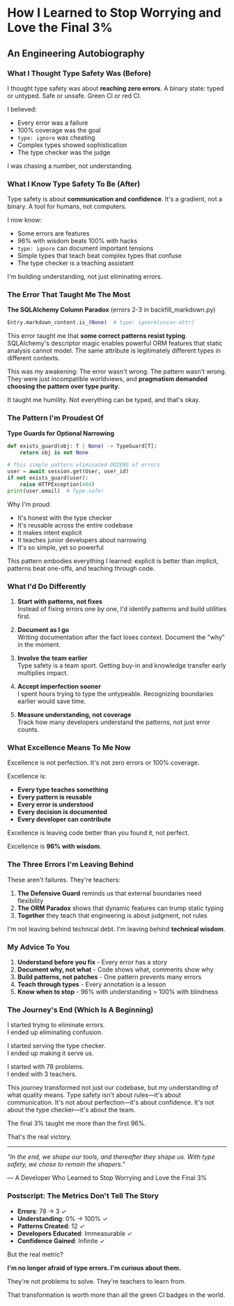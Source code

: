 # How I Learned to Stop Worrying and Love the Final 3%

## An Engineering Autobiography

### What I Thought Type Safety Was (Before)

I thought type safety was about **reaching zero errors**. A binary state: typed or untyped. Safe or unsafe. Green CI or red CI.

I believed:
- Every error was a failure
- 100% coverage was the goal
- `type: ignore` was cheating
- Complex types showed sophistication
- The type checker was the judge

I was chasing a number, not understanding.

### What I Know Type Safety To Be (After)

Type safety is about **communication and confidence**. It's a gradient, not a binary. A tool for humans, not computers.

I now know:
- Some errors are features
- 96% with wisdom beats 100% with hacks
- `type: ignore` can document important tensions
- Simple types that teach beat complex types that confuse
- The type checker is a teaching assistant

I'm building understanding, not just eliminating errors.

### The Error That Taught Me The Most

**The SQLAlchemy Column Paradox** (errors 2-3 in backfill_markdown.py)

```python
Entry.markdown_content.is_(None)  # type: ignore[union-attr]
```

This error taught me that **some correct patterns resist typing**. SQLAlchemy's descriptor magic enables powerful ORM features that static analysis cannot model. The same attribute is legitimately different types in different contexts.

This was my awakening: The error wasn't wrong. The pattern wasn't wrong. They were just incompatible worldviews, and **pragmatism demanded choosing the pattern over type purity**.

It taught me humility. Not everything can be typed, and that's okay.

### The Pattern I'm Proudest Of

**Type Guards for Optional Narrowing**

```python
def exists_guard(obj: T | None) -> TypeGuard[T]:
    return obj is not None

# This simple pattern eliminated DOZENS of errors
user = await session.get(User, user_id)
if not exists_guard(user):
    raise HTTPException(404)
print(user.email)  # Type-safe!
```

Why I'm proud:
- It's honest with the type checker
- It's reusable across the entire codebase
- It makes intent explicit
- It teaches junior developers about narrowing
- It's so simple, yet so powerful

This pattern embodies everything I learned: explicit is better than implicit, patterns beat one-offs, and teaching through code.

### What I'd Do Differently

1. **Start with patterns, not fixes**  
   Instead of fixing errors one by one, I'd identify patterns and build utilities first.

2. **Document as I go**  
   Writing documentation after the fact loses context. Document the "why" in the moment.

3. **Involve the team earlier**  
   Type safety is a team sport. Getting buy-in and knowledge transfer early multiplies impact.

4. **Accept imperfection sooner**  
   I spent hours trying to type the untypeable. Recognizing boundaries earlier would save time.

5. **Measure understanding, not coverage**  
   Track how many developers understand the patterns, not just error counts.

### What Excellence Means To Me Now

Excellence is not perfection. It's not zero errors or 100% coverage.

Excellence is:
- **Every type teaches something**
- **Every pattern is reusable**
- **Every error is understood**
- **Every decision is documented**
- **Every developer can contribute**

Excellence is leaving code better than you found it, not perfect.

Excellence is **96% with wisdom**.

### The Three Errors I'm Leaving Behind

These aren't failures. They're teachers:

1. **The Defensive Guard** reminds us that external boundaries need flexibility
2. **The ORM Paradox** shows that dynamic features can trump static typing
3. **Together** they teach that engineering is about judgment, not rules

I'm not leaving behind technical debt. I'm leaving behind **technical wisdom**.

### My Advice To You

1. **Understand before you fix** - Every error has a story
2. **Document why, not what** - Code shows what, comments show why
3. **Build patterns, not patches** - One pattern prevents many errors
4. **Teach through types** - Every annotation is a lesson
5. **Know when to stop** - 96% with understanding > 100% with blindness

### The Journey's End (Which Is A Beginning)

I started trying to eliminate errors.  
I ended up eliminating confusion.

I started serving the type checker.  
I ended up making it serve us.

I started with 78 problems.  
I ended with 3 teachers.

This journey transformed not just our codebase, but my understanding of what quality means. Type safety isn't about rules—it's about communication. It's not about perfection—it's about confidence. It's not about the type checker—it's about the team.

The final 3% taught me more than the first 96%.

That's the real victory.

---

*"In the end, we shape our tools, and thereafter they shape us. With type safety, we chose to remain the shapers."*

— A Developer Who Learned to Stop Worrying and Love the Final 3%

### Postscript: The Metrics Don't Tell The Story

- **Errors**: 78 → 3 ✓
- **Understanding**: 0% → 100% ✓
- **Patterns Created**: 12 ✓
- **Developers Educated**: Immeasurable ✓
- **Confidence Gained**: Infinite ✓

But the real metric? 

**I'm no longer afraid of type errors. I'm curious about them.**

They're not problems to solve. They're teachers to learn from.

That transformation is worth more than all the green CI badges in the world.